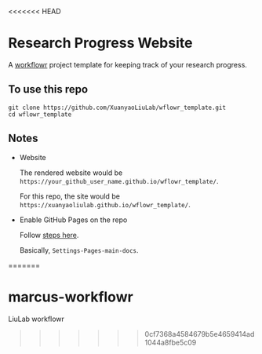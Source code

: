 <<<<<<< HEAD
# Research Progress Website

A [workflowr][] project template for keeping track of your research progress.


[workflowr]: https://github.com/workflowr/workflowr
[Liu Lab]: https://liulab.uchicago.edu/


## To use this repo

```
git clone https://github.com/XuanyaoLiuLab/wflowr_template.git
cd wflowr_template
```

## Notes

- Website

  The rendered website would be
  `https://your_github_user_name.github.io/wflowr_template/`.
  
  For this repo, the site would be `https://xuanyaoliulab.github.io/wflowr_template/`.

- Enable GitHub Pages on the repo

  Follow [steps here](https://docs.github.com/en/pages/getting-started-with-github-pages/configuring-a-publishing-source-for-your-github-pages-site).
  
  Basically, `Settings-Pages-main-docs`.


=======
# marcus-workflowr
LiuLab workflowr
>>>>>>> 0cf7368a4584679b5e4659414ad1044a8fbe5c09
